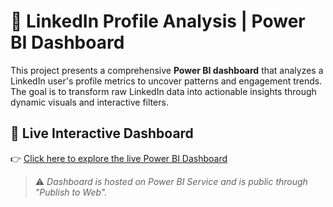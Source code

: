 # 💼 LinkedIn Profile Analysis | Power BI Dashboard
This project presents a comprehensive **Power BI dashboard** that analyzes a LinkedIn user's profile metrics to uncover patterns and engagement trends. The goal is to transform raw LinkedIn data into actionable insights through dynamic visuals and interactive filters.

## 🔗 Live Interactive Dashboard
👉 [Click here to explore the live Power BI Dashboard](https://app.powerbi.com/view?r=eyJrIjoiYTAyZjYxMDktYmJhZi00ZmUxLTgyZmUtYmJlODdjNGY1N2U1IiwidCI6IjQ2ODQ3YjcwLWZlZDYtNDE2My04MjhkLTBjNmQ3ODhmOWRhZCIsImMiOjl9)
> ⚠️ *Dashboard is hosted on Power BI Service and is public through "Publish to Web".*

